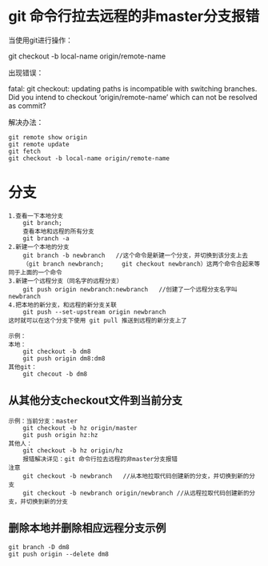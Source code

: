 # git 命令行拉去远程的非master分支报错

当使用git进行操作：

git checkout -b local-name origin/remote-name

出现错误：

fatal: git checkout: updating paths is incompatible with switching branches.
Did you intend to checkout ‘origin/remote-name’ which can not be resolved as commit?

解决办法：

```
git remote show origin
git remote update
git fetch
git checkout -b local-name origin/remote-name
```

# 分支

```
1.查看一下本地分支
    git branch;
    查看本地和远程的所有分支
    git branch -a
2.新建一个本地的分支
    git branch -b newbranch   //这个命令是新建一个分支，并切换到该分支上去
    （git branch newbranch;     git checkout newbranch）这两个命令合起来等同于上面的一个命令
3.新建一个远程分支（同名字的远程分支）
    git push origin newbranch:newbranch   //创建了一个远程分支名字叫 newbranch
4.把本地的新分支，和远程的新分支关联
    git push --set-upstream origin newbranch
这时就可以在这个分支下使用 git pull 推送到远程的新分支上了

示例：
本地：
	git checkout -b dm8
	git push origin dm8:dm8
其他git：
	git checout -b dm8
```

## 从其他分支checkout文件到当前分支

```
示例：当前分支：master
    git checkout -b hz origin/master
    git push origin hz:hz
其他人：
    git checkout -b hz origin/hz
    报错解决详见：git 命令行拉去远程的非master分支报错
注意
    git checkout -b newbranch	//从本地拉取代码创建新的分支，并切换到新的分支
    git checkout -b newbranch origin/newbranch //从远程拉取代码创建新的分支，并切换到新的分支
```

## 删除本地并删除相应远程分支示例

```
git branch -D dm8
git push origin --delete dm8
```


